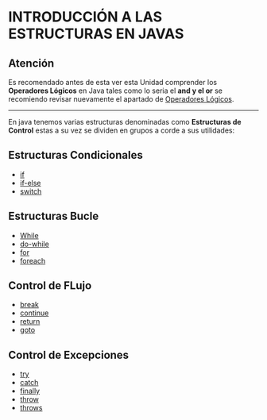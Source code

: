 # INTRODUCCIÓN A LAS ESTRUCTURAS EN JAVAS

## Atención
Es recomendado antes de esta ver esta Unidad comprender los **Operadores Lógicos** 
en Java tales como lo seria el **and y el or** se recomiendo revisar nuevamente
el apartado de [Operadores Lógicos](/eEstructuras/Op-Lógicos.md).

---

En java tenemos varias estructuras denominadas como **Estructuras de Control**
estas a su vez se dividen en grupos a corde a sus utilidades:

## Estructuras Condicionales
- [if](/eEstructuras/01_Condicionales/01_If.md)
- [if-else](/eEstructuras/01_Condicionales/02_elseif.md)
- [switch](/eEstructuras/01_Condicionales/03_switch.md)

## Estructuras Bucle
- [While](/eEstructuras/02_Bucles/while.md)
- [do-while](/eEstructuras/02_Bucles/do-while.md)
- [for](/eEstructuras/02_Bucles/for.md)
- [foreach](/eEstructuras/02_Bucles/foreach.md)

## Control de FLujo
- [break](/eEstructuras/03_Flujo/break.md)
- [continue](/eEstructuras/03_Flujo/continue.md)
- [return](/eEstructuras/03_Flujo/return.md)
- [goto](/eEstructuras/03_Flujo/goto.md)

## Control de Excepciones
- [try](/eEstructuras/04_Excepciones/try.md)
- [catch](/eEstructuras/04_Excepciones/catch.md)
- [finally](/eEstructuras/04_Excepciones/finally.md)
- [throw](/eEstructuras/04_Excepciones/throw.md)
- [throws](/eEstructuras/04_Excepciones/theows.md)